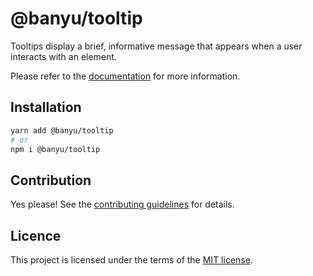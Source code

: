 # @banyu/tooltip

Tooltips display a brief, informative message that appears when a user interacts with an element.

Please refer to the [documentation](https://localhost:3000/docs/components/tooltip) for more information.

## Installation

```sh
yarn add @banyu/tooltip
# or
npm i @banyu/tooltip
```

## Contribution

Yes please! See the
[contributing guidelines](https://github.com/Atnic/banyu/blob/master/CONTRIBUTING.md)
for details.

## Licence

This project is licensed under the terms of the
[MIT license](https://github.com/Atnic/banyu/blob/master/LICENSE).
